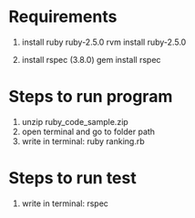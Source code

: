 Requirements
===========================================
1. install ruby ruby-2.5.0
  rvm install ruby-2.5.0

2. install rspec (3.8.0)
  gem install rspec

Steps to run program
===========================================
1. unzip ruby_code_sample.zip
2. open terminal and go to folder path
3. write in terminal: ruby ranking.rb  

Steps to run test
===========================================
1. write in terminal: rspec
